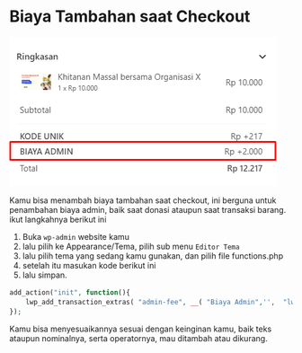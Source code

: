# Biaya Tambahan saat Checkout

![Biaya Tambahan](./../assets/biaya-admin.png)

Kamu bisa menambah biaya tambahan saat checkout, ini berguna untuk penambahan biaya admin, baik saat donasi
ataupun saat transaksi barang. ikut langkahnya berikut ini


1. Buka `wp-admin` website kamu
2. lalu pilih ke Appearance/Tema, pilih sub menu `Editor Tema`
3. lalu pilih tema yang sedang kamu gunakan, dan pilih file functions.php
4. setelah itu masukan kode berikut ini
5. lalu simpan.

``` php
add_action("init", function(){
    lwp_add_transaction_extras( "admin-fee", __( "Biaya Admin",'',  "lwdonation" ),2000, "+", "fixed", "total" );
});
```

Kamu bisa menyesuaikannya sesuai dengan keinginan kamu, baik teks ataupun nominalnya, 
serta operatornya, mau ditambah atau dikurang. 